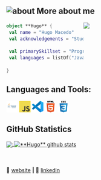 
## <img width="45" alt="about" src="https://raw.github.com/elizarov/elizarov/master/about.png"> More about me
<!-- 
https://c.tenor.com/AlUkiGkR2j8AAAAC/new-game-ahagon-umiko-programming.gif

https://i2.wp.com/allhtaccess.info/wp-content/uploads/2018/03/programming.gif?fit=1281%2C716&ssl=1
-->
<img align="right" width="300" src="https://c.tenor.com/AlUkiGkR2j8AAAAC/new-game-ahagon-umiko-programming.gif" />

```kotlin
object **Hugo** {
 val name = "Hugo Macedo"
 val acknowledgements = "Student Analysis and Systems Development"
 
 val primarySkillset = "Programmer - Indie Game Developer - Web Developer"
 val languages = listOf("Java", "Python", "JavaScript")

}
```

## **Languages and Tools:**  

<code><img height="30" src="https://raw.githubusercontent.com/github/explore/80688e429a7d4ef2fca1e82350fe8e3517d3494d/topics/java/java.png"></code>
<code><img height="30" src="https://raw.githubusercontent.com/github/explore/80688e429a7d4ef2fca1e82350fe8e3517d3494d/topics/javascript/javascript.png"></code>
<code><img height="30" src="https://raw.githubusercontent.com/github/explore/80688e429a7d4ef2fca1e82350fe8e3517d3494d/topics/visual-studio-code/visual-studio-code.png"></code>
<code><img height="30" src="https://raw.githubusercontent.com/github/explore/80688e429a7d4ef2fca1e82350fe8e3517d3494d/topics/html/html.png"></code>
<code><img height="30" src="https://raw.githubusercontent.com/github/explore/80688e429a7d4ef2fca1e82350fe8e3517d3494d/topics/css/css.png"></code>


## **GitHub Statistics**

<a href="https://github.com/hugox6">
  <img align="center" src="https://github-readme-stats.vercel.app/api/top-langs/?username=hugox6&theme=dracula&hide_langs_below=1" />
</a>

<a href="https://github.com/hugox6">
 <img align="center" src="https://github-readme-stats.vercel.app/api?username=hugox6&show_icons=true&theme=dracula&line_height=27" alt="**Hugo** github stats"/>
</a>

[website]: https://hugox6.github.io/
[linkedin]: https://www.linkedin.com/in/hugo-macedo-947b1a212/
<br>
#### 
🏡 [website][website] **|** 
👔 [linkedin][linkedin]

#### 
